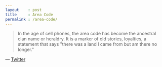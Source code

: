 ```yaml
---
layout    : post
title     : Area Code
permalink : /area-code/
---
```


> In the age of cell phones, the area code has become the ancestral clan name or heraldry. It is a marker of old stories, loyalties, a statement that says "there was a land I came from but am there no longer."

&mdash; [Twitter](https://twitter.com/MartyrWith/status/1566643415898624004)